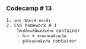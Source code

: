 ### Codecamp # 13
    1. นาย ณัฐพงษ์ ทองพึง
    2. CSS homework # 1
        ให้เปลี่ยนสีพื้นหลังส่วน container
        - มีเงา + ขอบมนเหมือนเดิม
        - รูปต้องต่อสนิทกับ container